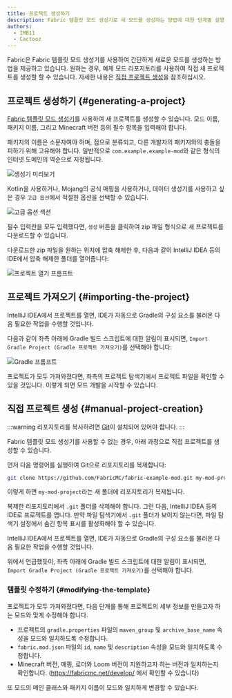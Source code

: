 ```yaml
---
title: 프로젝트 생성하기
description: Fabric 템플릿 모드 생성기로 새 모드를 생성하는 방법에 대한 단계별 설명서입니다.
authors:
  - IMB11
  - Cactooz
---
```


Fabric은 Fabric 템플릿 모드 생성기를 사용하여 간단하게 새로운 모드를 생성하는 방법을 제공하고 있습니다. 원하는 경우, 예제 모드 리포지토리를 사용하여 직접 새 프로젝트를 생성할 할 수 있습니다. 자세한 내용은 [직접 프로젝트 생성](#manual-project-creation)을 참조하십시오.

## 프로젝트 생성하기 {#generating-a-project}

[Fabric 템플릿 모드 생성기](https://fabricmc.net/develop/template/)를 사용하여 새 프로젝트를 생성할 수 있습니다. 모드 이름, 패키지 이름, 그리고 Minecraft 버전 등의 필수 항목을 입력해야 합니다.

패키지의 이름은 소문자여야 하며, 점으로 분류되고, 다른 개발자의 패키지와의 충돌을 피하기 위해 고유해야 합니다. 일반적으로 `com.example.example-mod`와 같은 형식의 인터넷 도메인의 역순으로 지정됩니다.

![생성기 미리보기](/assets/develop/getting-started/template-generator.png)

Kotlin을 사용하거나, Mojang의 공식 매핑을 사용하거나, 데이터 생성기를 사용하고 싶은 경우 `고급 옵션`에서 적절한 옵션을 선택할 수 있습니다.

![고급 옵션 섹션](/assets/develop/getting-started/template-generator-advanced.png)

필수 입력란을 모두 입력했다면, `생성` 버튼을 클릭하여 zip 파일 형식으로 새 프로젝트를 다운로드할 수 있습니다.

다운로드한 zip 파일을 원하는 위치에 압축 해제한 후, 다음과 같이 IntelliJ IDEA 등의 IDE에서 압축 해제한 폴더를 열어줍니다:

![프로젝트 열기 프롬프트](/assets/develop/getting-started/open-project.png)

## 프로젝트 가져오기 {#importing-the-project}

IntelliJ IDEA에서 프로젝트를 열면, IDE가 자동으로 Gradle의 구성 요소를 불러온 다음 필요한 작업을 수행할 것입니다.

다음과 같이 좌측 아래에 Gradle 빌드 스크립트에 대한 알림이 표시되면, `Import Gradle Project (Gradle 프로젝트 가져오기)`를 선택해야 합니다:

![Gradle 프롬프트](/assets/develop/getting-started/gradle-prompt.png)

프로젝트가 모두 가져와졌다면, 좌측의 프로젝트 탐색기에서 프로젝트 파일을 확인할 수 있을 것입니다. 이렇게 되면 모드 개발을 시작할 수 있습니다.

## 직접 프로젝트 생성 {#manual-project-creation}

:::warning
리포지토리를 복사하려면 [Git](https://git-scm.com/)이 설치되어 있어야 합니다.
:::

Fabric 템플릿 모드 생성기를 사용할 수 없는 경우, 아래 과정으로 직접 프로젝트를 생성할 수 있습니다.

먼저 다음 명령어를 실행하여 Git으로 리포지토리를 복제합니다:

```sh
git clone https://github.com/FabricMC/fabric-example-mod.git my-mod-project
```

이렇게 하면 `my-mod-project`라는 새 폴더에 리포지토리가 복제됩니다.

복제한 리포지토리에서 `.git` 폴더를 삭제해야 합니다. 그런 다음, IntelliJ IDEA 등의 IDE로 프로젝트를 엽니다. 만약 파일 탐색기에서 `.git` 폴더가 보이지 않는다면, 파일 탐색기 설정에서 숨긴 항목 표시를 활성화해야 할 수 있습니다.

IntelliJ IDEA에서 프로젝트를 열면, IDE가 자동으로 Gradle의 구성 요소를 불러온 다음 필요한 작업을 수행할 것입니다.

위에서 언급했듯이, 좌측 아래에 Gradle 빌드 스크립트에 대한 알림이 표시되면, `Import Gradle Project (Gradle 프로젝트 가져오기)`를 선택해야 합니다.

### 템플릿 수정하기 {#modifying-the-template}

프로젝트가 모두 가져와졌다면, 다음 단계를 통해 프로젝트의 세부 정보를 만들고자 하는 모드와 맞게 수정해야 합니다.

- 프로젝트의 `gradle.properties` 파일의 `maven_group` 및 `archive_base_name` 속성을 모드와 일치하도록 수정합니다.
- `fabric.mod.json` 파일의 `id`, `name` 및 `description` 속성을 모드와 일치하도록 수정합니다.
- Minecraft 버전, 매핑, 로더와 Loom 버전이 지원하고자 하는 버전과 일치하는지 확인합니다. (<https://fabricmc.net/develop/> 에서 확인할 수 있습니다)

또 모드의 메인 클래스와 패키지 이름이 모드와 일치하게 변경할 수 있습니다.
